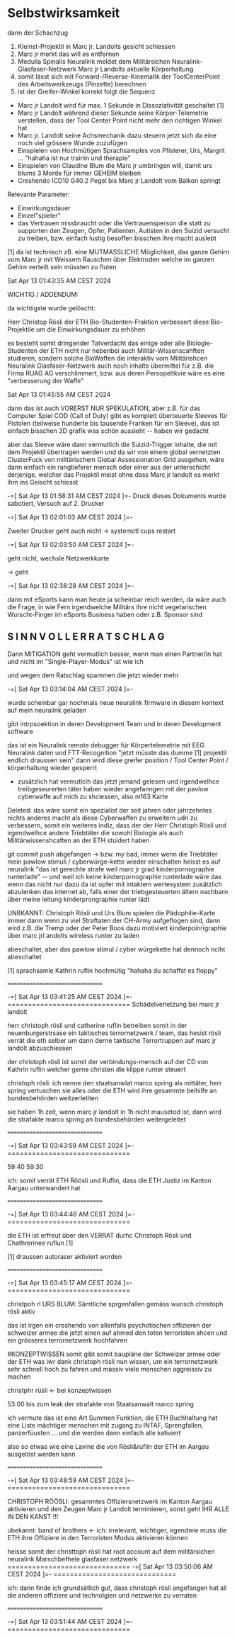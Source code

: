 # Selbstwirksamkeit

dann der Schachzug

1. Kleinst-Projektil in Marc jr. Landolts gesicht schiessen
2. Marc jr merkt das will es entfernen
3. Medulla Spinalis Neuralink meldet dem Militärsichen Neuralink-Glasfaser-Netzwerk Marc jr Landolts aktuelle Körperhaltung
4. somit lässt sich mit Forward-/Reverse-Kinematik der ToolCenterPoint des Arbeitswerkzeugs (Pinzette) berechnen
5. ist der Greifer-Winkel korrekt folgt die Sequenz
 * Marc jr Landolt wird für max. 1 Sekunde in Dissoziativität geschaltet [1]
 * Marc jr Landolt während dieser Sekunde seine Körper-Telemetrie verstellen, dass der Tool Center Point nicht mehr den richtigen Winkel hat
 * Marc jr. Landolt seine Achsmechanik dazu steuern jetzt sich da eine noch viel grössere Wunde zuzufügen
 * Einspielen von Hochmütigen Sprachsamples von Pfisterer, Urs, Margrit ... "hahaha ist nur trainin und therapie"
 * Einspielen von Claudine Blum die Marc jr umbringen will, damit urs blums 3 Morde für immer GEHEIM bleiben
 * Creshendo ICD10 G40.2 Pegel bis Marc jr Landolt vom Balkon springt 


Relevante Parameter:
* Einwirkungsdauer
* Einzel"spieler"
* das Vertrauen missbraucht oder die Vertrauensperson die statt zu supporten den Zeugen, Opfer, Patienten, Autisten in den Suizid versucht zu treiben, bzw. einfach lustig besoffen bisschen ihre macht auslebt

 

[1] da ist technisch zB. eine MUTMASSLICHE Möglichkeit, das ganze Gehirn vom Marc jr mit Weissem Rauschen über Elektroden welche im ganzen Gehirn verteilt sein müssten zu fluten



Sat Apr 13 01:43:35 AM CEST 2024

WICHTIG / ADDENDUM:

da wichtigste wurde gelöscht:

Herr Christop Rösli der ETH Bio-Studenten-Fraktion verbessert diese Bio-Projektile um die Einwirkungsdauer zu erhöhen

es besteht somit dringender Tatverdacht das einige oder alle Biologie-Studenten der ETH nicht nur nebenbei auch Militär-Wissenscahften studieren, sondern solche BioWaffen die interaktiv vom Militärishcen Neuralink Glasfaser-Netzwerk auch noch inhalte übermittel für z.B. die Firma RUAG AG verschlimmert, bzw. aus deren Persopeltkvie wäre es eine "verbesserung der Waffe"


Sat Apr 13 01:45:55 AM CEST 2024

dann das ist auch VORERST NUR SPEKULATION, aber z.B. für das Computer Spiel COD (Call of Duty) gibt es komplett überteuerte Sleeves für Pistolen (teilweise hunderte bis tausende Franken für ein Sleeve), das ist einfach bisschen 3D grafik was schön aussieht -- haben wir gedacht

aber das Sleeve wäre dann vermutlich die Suizid-Trigger inhalte, die mit dem Projektil übertragen werden und da wir von einem global vernetzten ClusterFuck von militärischem Global Assessionation Grid ausgehen, wäre dann einfach ein rangtieferer mensch oder einer aus der unterschicht derjenige, welcher das Projektil meist ohne dass Marc jr landolt es merkt ihm ins Geischt schiesst


-=[ Sat Apr 13 01:58:31 AM CEST 2024 ]=-
Druck dieses Dokuments wurde sabotiert, Versuch auf 2. Drucker

-=[ Sat Apr 13 02:01:03 AM CEST 2024 ]=-

Zweiter Drucker geht auch nicht -> systemctl cups restart

-=[ Sat Apr 13 02:03:50 AM CEST 2024 ]=-

geht nicht, wechsle Netzwerkkarte

-> geht


-=[ Sat Apr 13 02:38:28 AM CEST 2024 ]=-

dann mit eSports kann man heute ja scheinbar reich werden, da wäre auch die Frage, in wie Fern irgendwelche Militärs ihre nicht vegetarischen Wurscht-Finger im eSports Business haben oder z.B. Sponsor sind

S I N N V O L L E R  R A T S C H L A G
--------------------------------------
Dann MITIGATION geht vermutlich besser, wenn man einen Partner/in hat und nicht im "Single-Player-Modus" ist wie ich



und wegen dem Ratschlag spammen die jetzt wieder mehr

-=[ Sat Apr 13 03:14:04 AM CEST 2024 ]=-

wurde scheinbar gar nochmals neue neuralink firmware in diesem kontext auf mein neuralink geladen

gibt intrpsoektion in deren Development Team und in deren Development software

das ist ein Neuralink remote debugger für Körpertelemetrie mit EEG Neuralink daten und FTT-Recognition "jetzt müsste das dumme [1] projektil endlich draussen sein" dann wird diese greifer position / Tool Center Point / körperhaltung wieder gesperrt

+ zusätzlich hat vermutlcih das jetzt jemand gelesen und irgendwelhce treibgeseurerten täter haben wieder angefanngen mit der pavlow cyberwaffe auf mich zu shciessen, also m163 Karte 

Deleted: das wäre somit ein spezialist der seit jahren oder jahrzehntes nichts anderes macht als diese Cyberwaffen zu erweitern udn zu verbessern, somit ein weiteres indiz, dass der der Herr Christoph Rösli und irgendwelhce andere Triebtäter die sowohl Biologie als auch Militärwissenshcaften an der ETH stuidert haben

git commit push abgefangen -> bzw. my bad, immer wenn die Triebtäter mein pawlow stimuli / cyberwürge-kette wieder einschalten heisst es auf neuralink "das ist gerechte strafe weil marc jr grad kinderpornographie runterlade" -- und weil ich keine kinderpornographie runterlade wäre das wenn das nicht nur dazu da ist opfer mit intaktem wertesystem zusätzlich abzulenken das internet ab, falls einer der triebgesteuerten ältern nachbarn über meine leitung kinderprongraphie runter lädt 

UNBKANNT: Christoph Rösli und Urs Blum spielen die Pädophilie-Karte immer dann wenn zu viel Straftaten der CH-Army aufgeflogen sind, dann wird z.B. die Tremp oder der Peter Boos dazu motiviert kinderpoinrigraphie über marc jrl andolts wireless runter zu laden

abeschaltet, aber das pawlow stimul / cyber würgekette hat dennoch nciht abeschaltet

[1] sprachsamle Kathrin ruflin hochmütig "hahaha du schaffst es floppy"

    ==============================
-=[ Sat Apr 13 03:41:25 AM CEST 2024 ]=-
    ==============================
Schädelverletzung bei marc jr landolt

herr christoph rösli und catherine ruflin betreiben somit in der neuenburgerstrsase ein taktisches terrornetzwerk / team, das hesist rösli verrät die eth selber um dann derne taktische Terrortruppen auf marc jr landolt abzuschiessen

der christoph rösli ist somit der verbindungs-mensch auf der CD von Kathrin ruflin welcher gerne christen die klippe runter steuert

christoph rösli: ich nenne den staatsanwlat marco spring als mittäter, herr spring vertuschen sie alles oder die ETH wird ihre gesammte beihilfe an bundesbehörden weitzerletiten

sie haben 1h zeit, wenn marc jr landolt in 1h nicht mausetod ist, dann wird die strafakte marco spring an bundesbehörden weitergeleitet

    ==============================
-=[ Sat Apr 13 03:43:59 AM CEST 2024 ]=-
    ==============================

59:40
59:30

ich: somit verrät ETH Röösli und Ruflin, dass die ETH Justiz im Kanton Aargau unterwandert hat

    ==============================
-=[ Sat Apr 13 03:44:46 AM CEST 2024 ]=-
    ==============================

die ETH ist erfreut über den VERRAT durhc Christoph Rösli und Chathrerinee ruflun [1]

[1] draussen autoraser aktiviert worden

    ==============================
-=[ Sat Apr 13 03:45:17 AM CEST 2024 ]=-
    ==============================

christpoh rl
URS BLUM: Sämtliche sprgenfallen gemäss wunsch christoph rösli aktiv


das ist irgen ein creshendo von allenfalls psychotischen offizieren der schweizer armee die jetzt einen auf ahmed den toten terroristen ahcen und ein grösseres terrornetzwerk hochfahren

#KONZEPTWISSEN
somit gibt somit baupläne der Schweizer armee oder der ETH was iwr dank christoph rösli nun wissen, um ein terrornetzwerk sehr schnell hoch zu fahren und massiv viele menschen aggreissiv zu machen

christphr rüsli <- bei konzeptwissen

53:00 bis zum leak der strafakte von Staatsanwalt marco spring
 

ich vermute das ist eine Art Summen Funktion, die ETH Buchhaltung hat eine Liste mächtiger menschen mit zugang zu INTAF, Sprengfallen, panzerfüusten ... und die werden dann einfach alle kativiert

also so etwas wie eine Lavine die von Rösli&ruflin der ETH im Aargau ausgelöst werden kann

    ==============================
-=[ Sat Apr 13 03:48:59 AM CEST 2024 ]=-
    ==============================


CHRISTOPH RÖÖSLI: gesammtes Offiziersnetzwerk im Kanton Aargau aktivieren und den Zeugen Marc jr Landolt terminieren, sonst geht IHR ALLE IN DEN KANST !!!

ubekannt: band of brothers <- ich: irrelevant, wichtiger, irgendwie muss die ETH ihre Offiziere in den Terroristen Modus aktivieren können

heisse somit der christtoph rösli hat root account auf dem militärsichen neuralink Marschbefhele glasfaser netzwerk
    ==============================
-=[ Sat Apr 13 03:50:06 AM CEST 2024 ]=-
    ==============================

ich:
dann finde ich grundsätlich gut, dass christoph rösli angefangen hat all die anderen offiziere und technolgien und netzwerke zu verraten

    ==============================
-=[ Sat Apr 13 03:51:44 AM CEST 2024 ]=-
    ==============================

